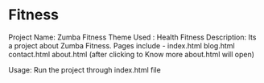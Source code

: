 # Fitness

Project Name: Zumba Fitness
Theme Used : Health  Fitness
Description: Its a project about Zumba Fitness.
	     Pages include - index.html
	                     blog.html
			     contact.html
			     about.html (after clicking to Know more about.html will open)	 	 		 

Usage: Run the project through index.html file 

